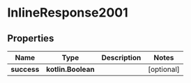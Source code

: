 
# InlineResponse2001

## Properties
Name | Type | Description | Notes
------------ | ------------- | ------------- | -------------
**success** | **kotlin.Boolean** |  |  [optional]



